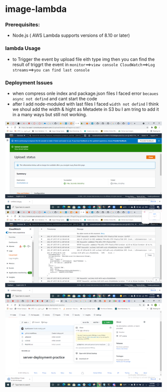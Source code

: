 # image-lambda
 
### Prerequisites:
 * Node.js 
 ( AWS Lambda supports versions of 8.10 or later)



### lambda Usage
- to Trigger the event by upload file eith type img then you can find the result of triggrt the event in ``monitor``==>``view console CloudWatch``==>``Log streams``==>``you can find last console``
### Deployment Issues 
- when compress onle index and package.json files I faced error ``becaues async not defind`` and cant start the code
- after I add node-moduled with last files I faced ``width not defind`` I think we shoul add the width & hight as Metadete in S3 bu I am tring to add it in a many ways but still not working.

![](1.png)
![](2.png)
![](3.png)